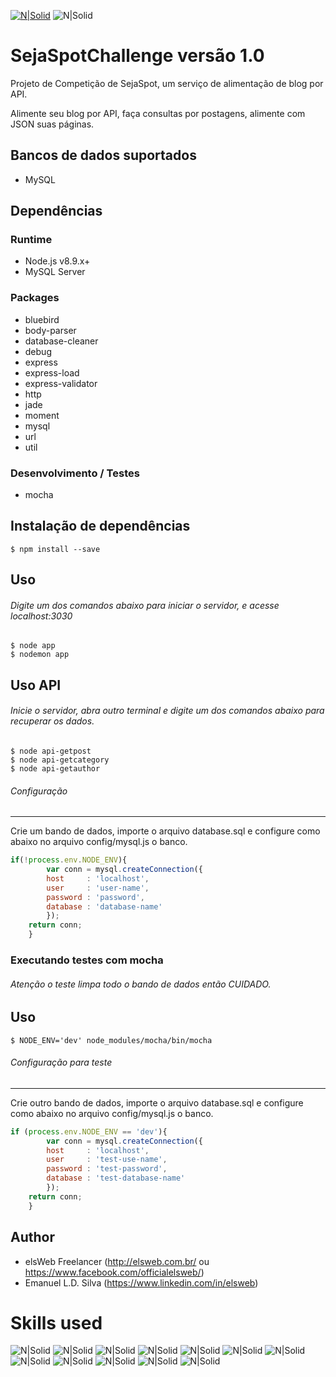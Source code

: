 [![N|Solid](https://drive.google.com/uc?id=1ZXPQV9o8xHnqCj49Yo5eUmfm0HaXbfDt)](http://elsweb.com.br)
![N|Solid](https://drive.google.com/uc?id=1-lFd2viOP0urQQ_p9_fKngQ4R02Y3rgD)<share-social>

SejaSpotChallenge versão 1.0
========================
Projeto de Competição de SejaSpot, um serviço de alimentação de blog por API.

Alimente seu blog por API, faça consultas por postagens, alimente com JSON suas páginas.

Bancos de dados suportados
-------------------
* MySQL

Dependências
------------

### Runtime
* Node.js v8.9.x+
* MySQL Server

### Packages
* bluebird
* body-parser
* database-cleaner
* debug
* express
* express-load
* express-validator
* http
* jade
* moment
* mysql
* url
* util

### Desenvolvimento / Testes
* mocha

Instalação de dependências
-----------
```shell
$ npm install --save
```

Uso
------
###### Digite um dos comandos abaixo para iniciar o servidor, e acesse localhost:3030
```shell
$ node app
$ nodemon app
```

Uso API
------
###### Inicie o servidor, abra outro terminal e digite um dos comandos abaixo para recuperar os dados.
```shell
$ node api-getpost
$ node api-getcategory
$ node api-getauthor
```

###### Configuração
------
Crie um bando de dados, importe o arquivo database.sql e configure como abaixo no arquivo config/mysql.js o banco.

```javascript
if(!process.env.NODE_ENV){
		var conn = mysql.createConnection({
		host     : 'localhost',
		user     : 'user-name',
		password : 'password',
		database : 'database-name'
		});
	return conn;
	}
```

### Executando testes com mocha
###### Atenção o teste limpa todo o bando de dados então CUIDADO.

Uso
------
```shell
$ NODE_ENV='dev' node_modules/mocha/bin/mocha
```

###### Configuração para teste
------
Crie outro bando de dados, importe o arquivo database.sql e configure como abaixo no arquivo config/mysql.js o banco.

```javascript
if (process.env.NODE_ENV == 'dev'){
		var conn = mysql.createConnection({
		host     : 'localhost',
		user     : 'test-use-name',
		password : 'test-password',
		database : 'test-database-name'
		});
	return conn;
	}
```

Author
------
* elsWeb Freelancer (<http://elsweb.com.br/> ou <https://www.facebook.com/officialelsweb/>)
* Emanuel L.D. Silva (https://www.linkedin.com/in/elsweb)

Skills used
========================

![N|Solid](https://drive.google.com/uc?id=16diPsCWSBdPUyz1NFtKZSBOlXntTxUjT)<html>
![N|Solid](https://drive.google.com/uc?id=1UgOq7QEQ2BEVSpVUeAzExY43nRAI8eWn)<css>
![N|Solid](https://drive.google.com/uc?id=1oncjdSGvUdUbs0t2W8XdSnVU1tvygpE0)<js>
![N|Solid](https://drive.google.com/uc?id=1q-21b8hJYoZ2IYAUGbE_4lwoiiqO7Rw8)<jquery>
![N|Solid](https://drive.google.com/uc?id=1XoJD92NPBQ9h0jdZDbWjtij3dT_WLFnH)<mysql>
![N|Solid](https://drive.google.com/uc?id=1rjZ6szYNzcu6d5nAVT7CvNx_TgGtvRey)<nodejs>
![N|Solid](https://drive.google.com/uc?id=1rKr9mc3EEE8-HIV44DAv-7FEb1RUZLwZ)<mocha-nodejs>
![N|Solid](https://drive.google.com/uc?id=1UO-CDMugAnOMb238zgJrOkphB9jn8vR1)<jade-nodejs>
![N|Solid](https://drive.google.com/uc?id=1eb_OLqKHFUPs6x-Ysv62feXHFyLbPRA1)<json>
![N|Solid](https://drive.google.com/uc?id=17mICnyngBMzHsD2mWofK1S--4YYondcY)<git>
![N|Solid](https://drive.google.com/uc?id=1F6xcgfgNN5LxPtFOQhJG73qsatbJqZlL)<github>
![N|Solid](https://drive.google.com/uc?id=1ldC35vLAOBM1YxuK8BLqYOeeZLp62T9y)<sublimetext>